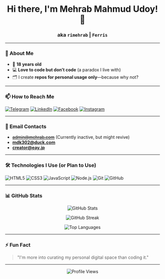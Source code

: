 <h1 align="center">Hi there, I'm Mehrab Mahmud Udoy! 👋</h1>  
<h3 align="center">aka <code>rimehrab</code> | <code>Ferris</code></h3>

---

### 👾 About Me  
- 🎂 **18 years old**  
- 💻 **Love to code but don’t code** (a paradox I live with)  
- 🗂️ I create **repos for personal usage only**—because why not?

---

### 📫 How to Reach Me  
<p align="left">
  <a href="https://t.me/itsrimehrab"><img src="https://img.shields.io/badge/Telegram-%40itsrimehrab-2CA5E0?logo=telegram&logoColor=white" alt="Telegram" /></a>  
  <a href="https://linkedin.com/in/rimehrab"><img src="https://img.shields.io/badge/LinkedIn-rimehrab-0A66C2?logo=linkedin&logoColor=white" alt="LinkedIn" /></a>
  <a href="https://facebook.com/rimehrab"><img src="https://img.shields.io/badge/Facebook-rimehrab-1877F2?logo=facebook&logoColor=white" alt="Facebook" /></a>  
  <a href="https://instagram.com/rimehrab"><img src="https://img.shields.io/badge/Instagram-%40rimehrab-E4405F?logo=instagram&logoColor=white" alt="Instagram" /></a>
</p>

---

### 📧 Email Contacts  
- ~~admin@mehrab.com~~ (Currently inactive, but might revive)  
- **mdk302@duck.com**  
- **creator@eay.jp**  

---

### 🛠️ Technologies I Use (or Plan to Use)  
<p align="left">
  <img src="https://img.shields.io/badge/HTML5-E34F26?style=flat-square&logo=html5&logoColor=white" alt="HTML5" />
  <img src="https://img.shields.io/badge/CSS3-1572B6?style=flat-square&logo=css3&logoColor=white" alt="CSS3" />
  <img src="https://img.shields.io/badge/JavaScript-F7DF1E?style=flat-square&logo=javascript&logoColor=black" alt="JavaScript" />
  <img src="https://img.shields.io/badge/Node.js-339933?style=flat-square&logo=nodedotjs&logoColor=white" alt="Node.js" />
  <img src="https://img.shields.io/badge/Git-F05032?style=flat-square&logo=git&logoColor=white" alt="Git" />
  <img src="https://img.shields.io/badge/GitHub-181717?style=flat-square&logo=github&logoColor=white" alt="GitHub" />
</p>

---

### 📊 GitHub Stats  
<p align="center">
  <img src="https://github-readme-stats.vercel.app/api?username=rimehrab&show_icons=true&theme=radical" alt="GitHub Stats" />
</p>

<p align="center">
  <img src="https://github-readme-streak-stats.herokuapp.com/?user=rimehrab&theme=radical" alt="GitHub Streak" />
</p>

<p align="center">
  <img src="https://github-readme-stats.vercel.app/api/top-langs/?username=rimehrab&layout=compact&theme=radical" alt="Top Languages" />
</p>

---

### ⚡ Fun Fact  
> "I'm more into curating my personal digital space than coding it."

---

<p align="center">
  <img src="https://komarev.com/ghpvc/?username=rimehrab&color=blueviolet&style=flat-square" alt="Profile Views" />
</p>
